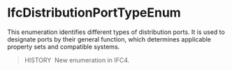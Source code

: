 # IfcDistributionPortTypeEnum

This enumeration identifies different types of distribution ports. It is used to designate ports by their general function, which determines applicable property sets and compatible systems.

> HISTORY&nbsp; New enumeration in IFC4.
